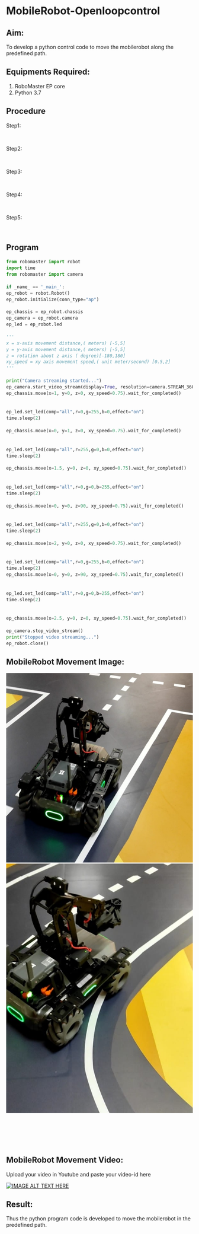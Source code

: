 # MobileRobot-Openloopcontrol
## Aim:

To develop a python control code to move the mobilerobot along the predefined path.

## Equipments Required:
1. RoboMaster EP core
2. Python 3.7

## Procedure

Step1:

<br/>

Step2:

<br/>

Step3:

<br/>

Step4:

<br/>

Step5:

<br/>

## Program
```python
from robomaster import robot
import time
from robomaster import camera

if _name_ == '_main_':
ep_robot = robot.Robot()
ep_robot.initialize(conn_type="ap")

ep_chassis = ep_robot.chassis
ep_camera = ep_robot.camera
ep_led = ep_robot.led

'''
x = x-axis movement distance,( meters) [-5,5]
y = y-axis movement distance,( meters) [-5,5]
z = rotation about z axis ( degree)[-180,180]
xy_speed = xy axis movement speed,( unit meter/second) [0.5,2]
'''

print("Camera streaming started...")
ep_camera.start_video_stream(display=True, resolution=camera.STREAM_360P) 
ep_chassis.move(x=1, y=0, z=0, xy_speed=0.75).wait_for_completed()


ep_led.set_led(comp="all",r=0,g=255,b=0,effect="on")
time.sleep(2)

ep_chassis.move(x=0, y=1, z=0, xy_speed=0.75).wait_for_completed()


ep_led.set_led(comp="all",r=255,g=0,b=0,effect="on")
time.sleep(2)

ep_chassis.move(x=1.5, y=0, z=0, xy_speed=0.75).wait_for_completed()


ep_led.set_led(comp="all",r=0,g=0,b=255,effect="on")
time.sleep(2)

ep_chassis.move(x=0, y=0, z=90, xy_speed=0.75).wait_for_completed()


ep_led.set_led(comp="all",r=255,g=0,b=0,effect="on")
time.sleep(2)

ep_chassis.move(x=2, y=0, z=0, xy_speed=0.75).wait_for_completed()


ep_led.set_led(comp="all",r=0,g=255,b=0,effect="on")
time.sleep(2)
ep_chassis.move(x=0, y=0, z=90, xy_speed=0.75).wait_for_completed()


ep_led.set_led(comp="all",r=0,g=0,b=255,effect="on")
time.sleep(2)


ep_chassis.move(x=2.5, y=0, z=0, xy_speed=0.75).wait_for_completed()

ep_camera.stop_video_stream()
print("Stopped video streaming...")
ep_robot.close()
```

## MobileRobot Movement Image:

![start](s1.jpeg)
![end](s2.jpeg)


<br/>
<br/>
<br/>
<br/>

## MobileRobot Movement Video:

Upload your video in Youtube and paste your video-id here

[![IMAGE ALT TEXT HERE](https://img.youtube.com/vi/YRaN0dOU1Ag/0.jpg)](https://www.youtube.com/watch?v=YRaN0dOU1Ag)



## Result:
Thus the python program code is developed to move the mobilerobot in the predefined path.



